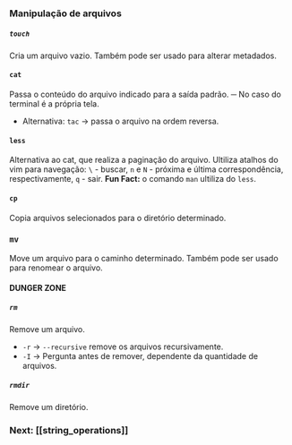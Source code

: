 ### Manipulação de arquivos

##### `touch`

Cria um arquivo vazio. Também pode ser usado para alterar metadados.

#### `cat`

Passa o conteúdo do arquivo indicado para a saída padrão. ─ No caso do terminal é a própria tela.

- Alternativa: `tac` -> passa o arquivo na ordem reversa.

#### `less`

Alternativa ao cat, que realiza a paginação do arquivo. Ultiliza atalhos do vim para navegação: `\` - buscar, `n` e `N` - próxima e última correspondência, respectivamente, `q` - sair. **Fun Fact:** o comando `man` ultiliza do `less`.

#### `cp`

Copia arquivos selecionados para o diretório determinado.

### `mv`

Move um arquivo para o caminho determinado. Também pode ser usado para renomear o arquivo.

#### DUNGER ZONE

##### `rm`

Remove um arquivo.

* `-r` -> `--recursive` remove os arquivos recursivamente.
* `-I` -> Pergunta antes de remover, dependente da quantidade de arquivos.

##### `rmdir`

Remove um diretório.

### Next: [[string_operations]]
